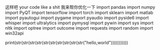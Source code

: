 这样吧 your code like a shit 我来帮你优化一下
import pandas
import numpy
import PyQT
import tensorflow
import torch
import sklearn
import matlab
import pyautogui
import pygame
import pyaudio
import pyside6
import whisper
import ultralytics
import pymysql
import pywin
import sys
import nltk
import optree
import outcome
import requests
import random
import win32api

print(str(str(str(str(str(str(str(str(str(str("hello,world")))))))))))
